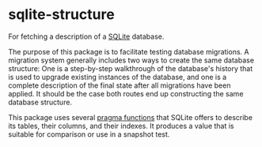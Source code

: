# sqlite-structure

For fetching a description of a [SQLite](https://sqlite.org/) database.

The purpose of this package is to facilitate testing database migrations.
A migration system generally includes two ways to create the same database
structure: One is a step-by-step walkthrough of the database's history that
is used to upgrade existing instances of the database, and one is a complete
description of the final state after all migrations have been applied. It
should be the case both routes end up constructing the same database
structure.

This package uses several [pragma functions](https://sqlite.org/pragma.html)
that SQLite offers to describe its tables, their columns, and their indexes.
It produces a value that is suitable for comparison or use in a snapshot test.
